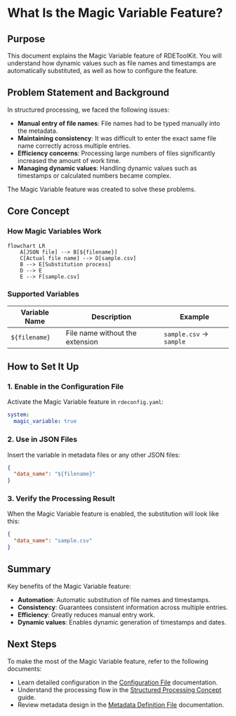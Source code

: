 
# What Is the Magic Variable Feature?

## Purpose

This document explains the Magic Variable feature of RDEToolKit. You will understand how dynamic values such as file names and timestamps are automatically substituted, as well as how to configure the feature.

## Problem Statement and Background

In structured processing, we faced the following issues:

- **Manual entry of file names**: File names had to be typed manually into the metadata.
- **Maintaining consistency**: It was difficult to enter the exact same file name correctly across multiple entries.
- **Efficiency concerns**: Processing large numbers of files significantly increased the amount of work time.
- **Managing dynamic values**: Handling dynamic values such as timestamps or calculated numbers became complex.

The Magic Variable feature was created to solve these problems.

## Core Concept

### How Magic Variables Work

```mermaid
flowchart LR
    A[JSON file] --> B[${filename}]
    C[Actual file name] --> D[sample.csv]
    B --> E[Substitution process]
    D --> E
    E --> F[sample.csv]
```

### Supported Variables

| Variable Name | Description                     | Example                 |
| ------------- | ------------------------------- | ----------------------- |
| `${filename}` | File name without the extension | `sample.csv` → `sample` |

## How to Set It Up

### 1. Enable in the Configuration File

Activate the Magic Variable feature in `rdeconfig.yaml`:

```yaml title="rdeconfig.yaml"
system:
  magic_variable: true
```

### 2. Use in JSON Files

Insert the variable in metadata files or any other JSON files:

```json title="metadata.json"
{
  "data_name": "${filename}"
}
```

### 3. Verify the Processing Result

When the Magic Variable feature is enabled, the substitution will look like this:

```json title="metadata after processing.json"
{
  "data_name": "sample.csv"
}
```

## Summary

Key benefits of the Magic Variable feature:

- **Automation**: Automatic substitution of file names and timestamps.
- **Consistency**: Guarantees consistent information across multiple entries.
- **Efficiency**: Greatly reduces manual entry work.
- **Dynamic values**: Enables dynamic generation of timestamps and dates.

## Next Steps

To make the most of the Magic Variable feature, refer to the following documents:

- Learn detailed configuration in the [Configuration File](config.ja.md) documentation.
- Understand the processing flow in the [Structured Processing Concept](../structured_process/structured.ja.md) guide.
- Review metadata design in the [Metadata Definition File](../metadata_definition_file.ja.md) documentation.
